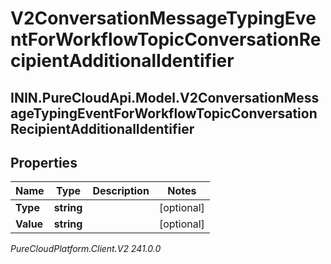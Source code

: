 # V2ConversationMessageTypingEventForWorkflowTopicConversationRecipientAdditionalIdentifier

## ININ.PureCloudApi.Model.V2ConversationMessageTypingEventForWorkflowTopicConversationRecipientAdditionalIdentifier

## Properties

|Name | Type | Description | Notes|
|------------ | ------------- | ------------- | -------------|
| **Type** | **string** |  | [optional] |
| **Value** | **string** |  | [optional] |



_PureCloudPlatform.Client.V2 241.0.0_
